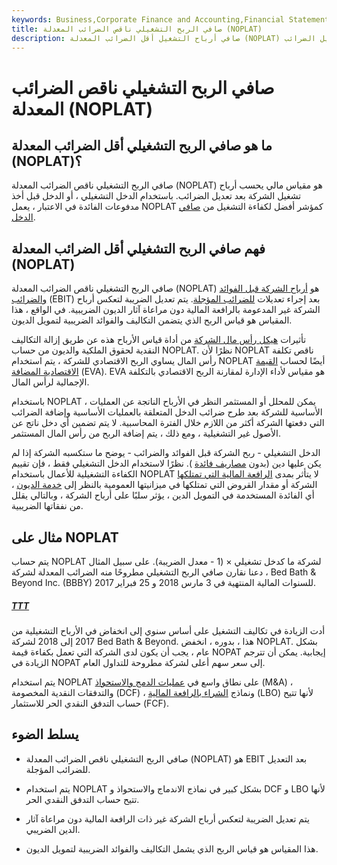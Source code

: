 ```yaml
---
keywords: Business,Corporate Finance and Accounting,Financial Statements
title: صافي الربح التشغيلي ناقص الضرائب المعدلة (NOPLAT)
description: صافي أرباح التشغيل أقل الضرائب المعدلة (NOPLAT) هو مقياس مالي يحسب أرباح تشغيل الشركة بعد تعديل الضرائب.
---
```


# صافي الربح التشغيلي ناقص الضرائب المعدلة (NOPLAT)
## ما هو صافي الربح التشغيلي أقل الضرائب المعدلة (NOPLAT)؟

صافي الربح التشغيلي ناقص الضرائب المعدلة (NOPLAT) هو مقياس مالي يحسب أرباح تشغيل الشركة بعد تعديل الضرائب. باستخدام الدخل التشغيلي ، أو الدخل قبل أخذ مدفوعات الفائدة في الاعتبار ، يعمل NOPLAT كمؤشر أفضل لكفاءة التشغيل من [صافي الدخل](/netincome).

## فهم صافي الربح التشغيلي أقل الضرائب المعدلة (NOPLAT)

صافي الربح التشغيلي ناقص الضرائب المعدلة (NOPLAT) هو [أرباح الشركة قبل الفوائد](/ebit) [والضرائب](/ebit) (EBIT) بعد إجراء تعديلات [للضرائب المؤجلة](/deferredincometax). يتم تعديل الضريبة لتعكس أرباح الشركة غير المدعومة بالرافعة المالية دون مراعاة آثار الديون الضريبية. في الواقع ، هذا المقياس هو قياس الربح الذي يتضمن التكاليف والفوائد الضريبية لتمويل الديون.

تأثيرات [هيكل رأس مال الشركة](/capitalstructure) من أداة قياس الأرباح هذه عن طريق إزالة التكاليف النقدية لحقوق الملكية والديون من حساب NOPLAT. نظرًا لأن NOPLAT ناقص تكلفة رأس المال يساوي الربح الاقتصادي للشركة ، يتم استخدام NOPLAT أيضًا لحساب [القيمة الاقتصادية المضافة](/eva) (EVA). EVA هو مقياس لأداء الإدارة لمقارنة الربح الاقتصادي بالتكلفة الإجمالية لرأس المال.

باستخدام NOPLAT ، يمكن للمحلل أو المستثمر النظر في الأرباح الناتجة عن العمليات الأساسية للشركة بعد طرح ضرائب الدخل المتعلقة بالعمليات الأساسية وإضافة الضرائب التي دفعتها الشركة أكثر من اللازم خلال الفترة المحاسبية. لا يتم تضمين أي دخل ناتج عن الأصول غير التشغيلية ، ومع ذلك ، يتم إضافة الربح من رأس المال المستثمر.

الدخل التشغيلي - ربح الشركة قبل الفوائد والضرائب - يوضح ما ستكسبه الشركة إذا لم يكن عليها دين (بدون [مصاريف فائدة](/interestexpense) ). نظرًا لاستخدام الدخل التشغيلي فقط ، فإن تقييم الكفاءة التشغيلية للأعمال باستخدام NOPLAT لا يتأثر بمدى [الرافعة المالية التي تمتلكها](/leverage) الشركة أو مقدار القروض التي تمتلكها في ميزانيتها العمومية بالنظر إلى [خدمة الديون](/debtservice) ، أي الفائدة المستخدمة في التمويل الدين ، يؤثر سلبًا على أرباح الشركة ، وبالتالي يقلل من نفقاتها الضريبية.

## مثال على NOPLAT

يتم حساب NOPLAT لشركة ما كدخل تشغيلي × (1 - معدل الضريبة). على سبيل المثال ، دعنا نقارن صافي الربح التشغيلي مطروحًا منه الضرائب المعدلة لشركة Bed Bath & Beyond Inc. (BBBY) للسنوات المالية المنتهية في 3 مارس 2018 و 25 فبراير 2017.

<h5> <a href=""> TTT </a> </h5>

أدت الزيادة في تكاليف التشغيل على أساس سنوي إلى انخفاض في الأرباح التشغيلية من 2017 إلى 2018 لشركة Bed Bath & Beyond. هذا ، بدوره ، انخفض NOPLAT. بشكل عام ، يجب أن يكون لدى الشركة التي تعمل بكفاءة قيمة NOPAT إيجابية. يمكن أن تترجم الزيادة في NOPAT إلى سعر سهم أعلى لشركة مطروحة للتداول العام.

يتم استخدام NOPLAT على نطاق واسع في [عمليات الدمج والاستحواذ](/mergersandacquisitions) (M&A) ، والتدفقات النقدية المخصومة (DCF) ، ونماذج [الشراء بالرافعة المالية](/leveragedbuyout) (LBO) لأنها تتيح حساب التدفق النقدي الحر للاستثمار (FCF).

## يسلط الضوء

- صافي الربح التشغيلي ناقص الضرائب المعدلة (NOPLAT) هو EBIT بعد التعديل للضرائب المؤجلة.

- يتم استخدام NOPLAT بشكل كبير في نماذج الاندماج والاستحواذ و DCF و LBO لأنها تتيح حساب التدفق النقدي الحر.

- يتم تعديل الضريبة لتعكس أرباح الشركة غير ذات الرافعة المالية دون مراعاة آثار الدين الضريبي.

- هذا المقياس هو قياس الربح الذي يشمل التكاليف والفوائد الضريبية لتمويل الديون.

